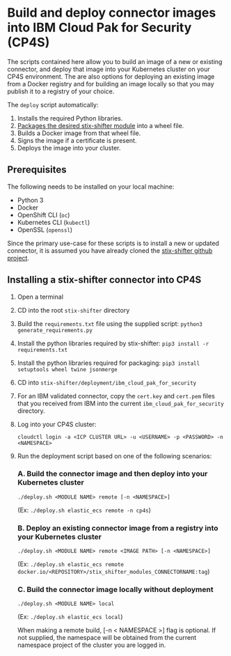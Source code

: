 # Build and deploy connector images into IBM Cloud Pak for Security (CP4S)

The scripts contained here allow you to build an image of a new or existing connector, and deploy that image into your Kubernetes cluster on your CP4S environment. The are also options for deploying an existing image from a Docker registry and for building an image locally so that you may publish it to a registry of your choice. 

The `deploy` script automatically: 

1. Installs the required Python libraries.
2. [Packages the desired stix-shifter module](https://github.com/opencybersecurityalliance/stix-shifter/blob/master/adapter-guide/develop-stix-adapter.md#Packaging-individual-connectors) into a wheel file.
3. Builds a Docker image from that wheel file.
4. Signs the image if a certificate is present.
5. Deploys the image into your cluster.

## Prerequisites

The following needs to be installed on your local machine: 
* Python 3
* Docker
* OpenShift CLI (`oc`)
* Kubernetes CLI (`kubectl`)
* OpenSSL (`openssl`)

Since the primary use-case for these scripts is to install a new or updated connector, it is assumed you have already cloned the [stix-shifter github project](https://github.com/opencybersecurityalliance/stix-shifter).

## Installing a stix-shifter connector into CP4S

1. Open a terminal
2. CD into the root `stix-shifter` directory
3. Build the `requirements.txt` file using the supplied script: `python3 generate_requirements.py`
4. Install the python libraries required by stix-shifter: `pip3 install -r requirements.txt`
5. Install the python libraries required for packaging: `pip3 install setuptools wheel twine jsonmerge`
6. CD into `stix-shifter/deployment/ibm_cloud_pak_for_security`
7. For an IBM validated connector, copy the `cert.key` and `cert.pem` files that you received from IBM into the current `ibm_cloud_pak_for_security` directory.
8. Log into your CP4S cluster: 

    `cloudctl login -a <ICP CLUSTER URL> -u <USERNAME> -p <PASSWORD> -n <NAMESPACE>`

9. Run the deployment script based on one of the following scenarios:

    ### A. Build the connector image and then deploy into your Kubernetes cluster
    ```
    ./deploy.sh <MODULE NAME> remote [-n <NAMESPACE>]
    ```  
    (Ex: `./deploy.sh elastic_ecs remote -n cp4s`)

    ### B. Deploy an existing connector image from a registry into your Kubernetes cluster
    ```
    ./deploy.sh <MODULE NAME> remote <IMAGE PATH> [-n <NAMESPACE>]
    ```
    (Ex: `./deploy.sh elastic_ecs remote docker.io/<REPOSITORY>/stix_shifter_modules_CONNECTORNAME:tag`)

    ### C. Build the connector image locally without deployment
    ```
    ./deploy.sh <MODULE NAME> local
    ``` 
    (Ex: `./deploy.sh elastic_ecs local`)

    When making a remote build, [-n < NAMESPACE >] flag is optional. If not supplied, the namespace will be obtained from the current namespace project of the cluster you are logged in.

